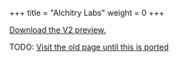 +++
title = "Alchitry Labs"
weight = 0
+++

[Download the V2 preview.](/alchitry-Labs-V2/download.html)

TODO: [Visit the old page until this is ported](https://old.alchitry.com/alchitry-labs)